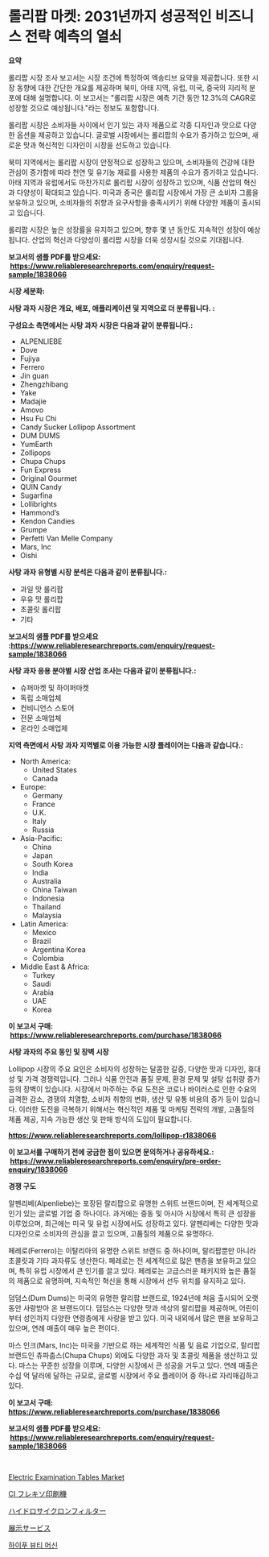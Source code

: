 <p><h1>롤리팝 마켓: 2031년까지 성공적인 비즈니스 전략 예측의 열쇠</h1></p><p><strong>요약</strong></p>
<p><p>롤리팝 시장 조사 보고서는 시장 조건에 특정하여 엑송티브 요약을 제공합니다. 또한 시장 동향에 대한 간단한 개요를 제공하며 북미, 아태 지역, 유럽, 미국, 중국의 지리적 분포에 대해 설명합니다. 이 보고서는 "롤리팝 시장은 예측 기간 동안 12.3%의 CAGR로 성장할 것으로 예상됩니다."라는 정보도 포함합니다.</p><p>롤리팝 시장은 소비자들 사이에서 인기 있는 과자 제품으로 각종 디자인과 맛으로 다양한 옵션을 제공하고 있습니다. 글로벌 시장에서는 롤리팝의 수요가 증가하고 있으며, 새로운 맛과 혁신적인 디자인이 시장을 선도하고 있습니다.</p><p>북미 지역에서는 롤리팝 시장이 안정적으로 성장하고 있으며, 소비자들의 건강에 대한 관심이 증가함에 따라 천연 및 유기농 재료를 사용한 제품의 수요가 증가하고 있습니다. 아태 지역과 유럽에서도 마찬가지로 롤리팝 시장이 성장하고 있으며, 식품 산업의 혁신과 다양성이 확대되고 있습니다. 미국과 중국은 롤리팝 시장에서 가장 큰 소비자 그룹을 보유하고 있으며, 소비자들의 취향과 요구사항을 충족시키기 위해 다양한 제품이 출시되고 있습니다.</p><p>롤리팝 시장은 높은 성장률을 유지하고 있으며, 향후 몇 년 동안도 지속적인 성장이 예상됩니다. 산업의 혁신과 다양성이 롤리팝 시장을 더욱 성장시킬 것으로 기대됩니다.</p></p>
<p><strong>보고서의 샘플 PDF를 받으세요: &nbsp;<a href="https://www.reliableresearchreports.com/enquiry/request-sample/1838066">https://www.reliableresearchreports.com/enquiry/request-sample/1838066</a></strong></p>
<p><strong>시장 세분화:</strong></p>
<p><strong> 사탕 과자 시장은 개요, 배포, 애플리케이션 및 지역으로 더 분류됩니다. :</strong></p>
<p><strong>구성요소 측면에서는 사탕 과자 시장은 다음과 같이 분류됩니다.:</strong></p>
<p><ul><li>ALPENLIEBE</li><li>Dove</li><li>Fujiya</li><li>Ferrero</li><li>Jin guan</li><li>Zhengzhibang</li><li>Yake</li><li>Madajie</li><li>Amovo</li><li>Hsu Fu Chi</li><li>Candy Sucker Lollipop Assortment</li><li>DUM DUMS</li><li>YumEarth</li><li>Zollipops</li><li>Chupa Chups</li><li>Fun Express</li><li>Original Gourmet</li><li>QUIN Candy</li><li>Sugarfina</li><li>Lollibrights</li><li>Hammond’s</li><li>Kendon Candies</li><li>Grumpe</li><li>Perfetti Van Melle Company</li><li>Mars, Inc</li><li>Oishi</li></ul></p>
<p><strong> 사탕 과자 유형별 시장 분석은 다음과 같이 분류됩니다.:</strong></p>
<p><ul><li>과일 맛 롤리팝</li><li>우유 맛 롤리팝</li><li>초콜릿 롤리팝</li><li>기타</li></ul></p>
<p><strong>보고서의 샘플 PDF를 받으세요 :<a href="https://www.reliableresearchreports.com/enquiry/request-sample/1838066">https://www.reliableresearchreports.com/enquiry/request-sample/1838066</a></strong></p>
<p><strong> 사탕 과자 응용 분야별 시장 산업 조사는 다음과 같이 분류됩니다.:</strong></p>
<p><ul><li>슈퍼마켓 및 하이퍼마켓</li><li>독립 소매업체</li><li>컨비니언스 스토어</li><li>전문 소매업체</li><li>온라인 소매업체</li></ul></p>
<p><strong>지역 측면에서 사탕 과자 지역별로 이용 가능한 시장 플레이어는 다음과 같습니다.:</strong></p>
<p><ul>
    <li>
        North America:
        <ul>
            <li>United States</li>
            <li>Canada</li>
        </ul>
    </li>
    <li>
        Europe:
        <ul>
            <li>Germany</li>
            <li>France</li>
            <li>U.K.</li>
            <li>Italy</li>
            <li>Russia</li>
        </ul>
    </li>
    <li>
        Asia-Pacific:
        <ul>
            <li>China</li>
            <li>Japan</li>
            <li>South Korea</li>
            <li>India</li>
            <li>Australia</li>
            <li>China Taiwan</li>
            <li>Indonesia</li>
            <li>Thailand</li>
            <li>Malaysia</li>
        </ul>
    </li>
    <li>
        Latin America:
        <ul>
            <li>Mexico</li>
            <li>Brazil</li>
            <li>Argentina Korea</li>
            <li>Colombia</li>
        </ul>
    </li>
    <li>
        Middle East & Africa:
        <ul>
            <li>Turkey</li>
            <li>Saudi</li>
            <li>Arabia</li>
            <li>UAE</li>
            <li>Korea</li>
        </ul>
    </li>
    </ul></p>
<p><strong>이 보고서 구매: &nbsp;<a href="https://www.reliableresearchreports.com/purchase/1838066">https://www.reliableresearchreports.com/purchase/1838066</a></strong></p>
<p><strong>사탕 과자의 주요 동인 및 장벽 시장</strong></p>
<p><p>Lollipop 시장의 주요 요인은 소비자의 성장하는 달콤한 갈증, 다양한 맛과 디자인, 휴대성 및 가격 경쟁력입니다. 그러나 식품 안전과 품질 문제, 환경 문제 및 설탕 섭취량 증가 등의 장벽이 있습니다. 시장에서 마주하는 주요 도전은 코로나 바이러스로 인한 수요의 급격한 감소, 경쟁의 치열함, 소비자 취향의 변화, 생산 및 유통 비용의 증가 등이 있습니다. 이러한 도전을 극복하기 위해서는 혁신적인 제품 및 마케팅 전략의 개발, 고품질의 제품 제공, 지속 가능한 생산 및 판매 방식의 도입이 필요합니다.</p></p>
<p><strong><a href="https://www.reliableresearchreports.com/lollipop-r1838066">https://www.reliableresearchreports.com/lollipop-r1838066</a></strong></p>
<p><strong>이 보고서를 구매하기 전에 궁금한 점이 있으면 문의하거나 공유하세요.: &nbsp;<a href="https://www.reliableresearchreports.com/enquiry/pre-order-enquiry/1838066">https://www.reliableresearchreports.com/enquiry/pre-order-enquiry/1838066</a></strong></p>
<p><strong>경쟁 구도</strong></p>
<p><p>알펜리베(Alpenliebe)는 포장된 랄리팝으로 유명한 스위트 브랜드이며, 전 세계적으로 인기 있는 글로벌 기업 중 하나이다. 과거에는 중동 및 아시아 시장에서 특히 큰 성장을 이루었으며, 최근에는 미국 및 유럽 시장에서도 성장하고 있다. 알펜리베는 다양한 맛과 디자인으로 소비자의 관심을 끌고 있으며, 고품질의 제품으로 유명하다.</p><p>페레로(Ferrero)는 이탈리아의 유명한 스위트 브랜드 중 하나이며, 랄리팝뿐만 아니라 초콜릿과 기타 과자류도 생산한다. 페레로는 전 세계적으로 많은 팬층을 보유하고 있으며, 특히 유럽 시장에서 큰 인기를 끌고 있다. 페레로는 고급스러운 패키지와 높은 품질의 제품으로 유명하며, 지속적인 혁신을 통해 시장에서 선두 위치를 유지하고 있다.</p><p>덤덤스(Dum Dums)는 미국의 유명한 랄리팝 브랜드로, 1924년에 처음 출시되어 오랫동안 사랑받아 온 브랜드이다. 덤덤스는 다양한 맛과 색상의 랄리팝을 제공하며, 어린이부터 성인까지 다양한 연령층에게 사랑을 받고 있다. 미국 내외에서 많은 팬을 보유하고 있으며, 연례 매출이 매우 높은 편이다.</p><p>마스 인크(Mars, Inc)는 미국을 기반으로 하는 세계적인 식품 및 음료 기업으로, 랄리팝 브랜드인 츄파춥스(Chupa Chups) 외에도 다양한 과자 및 초콜릿 제품을 생산하고 있다. 마스는 꾸준한 성장을 이루며, 다양한 시장에서 큰 성공을 거두고 있다. 연례 매출은 수십 억 달러에 달하는 규모로, 글로벌 시장에서 주요 플레이어 중 하나로 자리매김하고 있다.</p></p>
<p><strong>이 보고서 구매: &nbsp; <a href="https://www.reliableresearchreports.com/purchase/1838066">https://www.reliableresearchreports.com/purchase/1838066</a></strong></p>
<p><strong>보고서의 샘플 PDF를 받으세요: &nbsp;<a href="https://www.reliableresearchreports.com/enquiry/request-sample/1838066">https://www.reliableresearchreports.com/enquiry/request-sample/1838066</a></strong><strong></strong></p>
<p>&nbsp;</p>
<p><p><a href="https://github.com/moyahfrancoestellec51j635wcx/Market-Research-Report-List-2/blob/main/electric-examination-tables-market.md">Electric Examination Tables Market</a></p><p><a href="https://github.com/lily-u-genius/Market-Research-Report-List-1/blob/main/563676523434.md">CI フレキソ印刷機</a></p><p><a href="https://medium.com/@ferneconroy11/%E6%B0%B4%E5%8A%9B%E3%82%B5%E3%82%A4%E3%82%AF%E3%83%AD%E3%83%B3%E3%83%95%E3%82%A3%E3%83%AB%E3%82%BF%E3%83%BC%E5%B8%82%E5%A0%B4%E5%88%86%E6%9E%90%E3%81%A82024%E5%B9%B4%E3%81%8B%E3%82%892031%E5%B9%B4%E3%81%AE%E6%9C%9F%E9%96%93%E3%81%AB%E4%BA%88%E6%B8%AC%E3%81%95%E3%82%8C%E3%82%8B%E3%82%B5%E3%82%A4%E3%82%BA%E3%81%AB%E3%81%A4%E3%81%84%E3%81%A6-98722eb6ddb9">ハイドロサイクロンフィルター</a></p><p><a href="https://medium.com/@torreyjones1910/%E5%B1%95%E7%A4%BA%E4%BC%9A%E3%82%B5%E3%83%BC%E3%83%93%E3%82%B9%E5%B8%82%E5%A0%B4%E3%81%AE%E5%88%86%E6%9E%90-%E3%82%B0%E3%83%AD%E3%83%BC%E3%83%90%E3%83%AB%E7%94%A3%E6%A5%AD%E3%81%AE%E8%A6%96%E7%82%B9%E3%81%A8%E4%BA%88%E6%B8%AC-2024%E5%B9%B4%E3%81%8B%E3%82%892031%E5%B9%B4%E3%81%BE%E3%81%A7-eff85c2046a5">展示サービス</a></p><p><a href="https://medium.com/@kylevasquez266/%ED%95%98%EC%9D%B4%ED%91%B8-%EB%B7%B0%ED%8B%B0-%EA%B8%B0%EA%B3%84-%EC%8B%9C%EC%9E%A5-%EB%B6%84%EC%84%9D-%EA%B7%B8-cagr-%EC%8B%9C%EC%9E%A5-%EC%84%B8%EB%B6%84%ED%99%94-%EB%B0%8F-%EA%B8%80%EB%A1%9C%EB%B2%8C-%EC%82%B0%EC%97%85-%EA%B0%9C%EC%9A%94-bf4f0e78d382">하이푸 뷰티 머신</a></p></p>